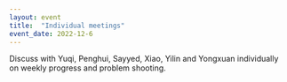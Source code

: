 ```yaml
---
layout: event
title:  "Individual meetings"
event_date: 2022-12-6
---
```


Discuss with Yuqi, Penghui, Sayyed, Xiao, Yilin and Yongxuan individually on weekly progress and problem shooting.
